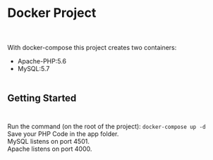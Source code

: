# Docker Project<br /><br />

With docker-compose this project creates two containers:<br />
* Apache-PHP:5.6<br />
* MySQL:5.7<br /><br />

## Getting Started<br /><br />
Run the command (on the root of the project): `docker-compose up -d`<br />
Save your PHP Code in the app folder.<br />
MySQL listens on port 4501. <br />
Apache listens on port 4000. <br />
